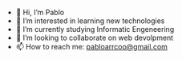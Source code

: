 - 👋 Hi, I’m Pablo
- 👀 I’m interested in learning new technologies 
- 🌱 I’m currently studying Informatic Engeneering
- 💞️ I’m looking to collaborate on web devolpment
- 📫 How to reach me: pabloarrcoo@gmail.com

<!---
Pvblo1226/Pvblo1226 is a ✨ special ✨ repository because its `README.md` (this file) appears on your GitHub profile.
You can click the Preview link to take a look at your changes.
--->
